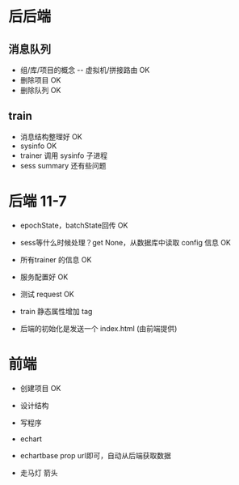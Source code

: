 

# 后后端

## 消息队列
* 组/库/项目的概念 -- 虚拟机/拼接路由 OK
* 删除项目 OK
* 删除队列 OK

## train
* 消息结构整理好 OK
* sysinfo OK
* trainer 调用 sysinfo 子进程
* sess summary 还有些问题



# 后端 11-7

* epochState，batchState回传 OK
* sess等什么时候处理？get None，从数据库中读取 config 信息 OK

* 所有trainer 的信息 OK
* 服务配置好 OK
* 测试 request OK

* train 静态属性增加 tag
* 后端的初始化是发送一个 index.html (由前端提供)


# 前端
* 创建项目 OK
* 设计结构
* 写程序

* echart 
* echartbase prop url即可，自动从后端获取数据

* 走马灯 箭头